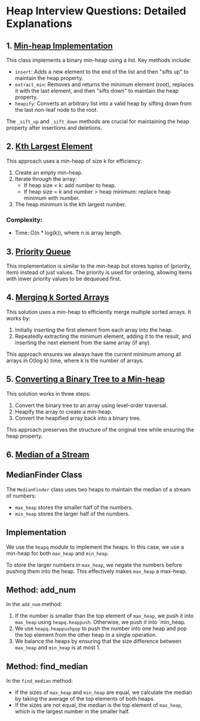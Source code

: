 # Heap Interview Questions: Detailed Explanations

## 1. [Min-heap Implementation](./min_heap.py)

This class implements a binary min-heap using a list. Key methods include:

- `insert`: Adds a new element to the end of the list and then "sifts up" to maintain the heap property.
- `extract_min`: Removes and returns the minimum element (root), replaces it with the last element, and then "sifts down" to maintain the heap property.
- `heapify`: Converts an arbitrary list into a valid heap by sifting down from the last non-leaf node to the root.

The `_sift_up` and `_sift_down` methods are crucial for maintaining the heap property after insertions and deletions.

## 2. [Kth Largest Element](./kth_largest.py)


This approach uses a min-heap of size k for efficiency:

1. Create an empty min-heap.
2. Iterate through the array:
   - If heap size < k: add number to heap.
   - If heap size = k and number > heap minimum: replace heap minimum with number.
3. The heap minimum is the kth largest number.


### Complexity:
- Time: O(n * log(k)), where n is array length.


## 3. [Priority Queue](./priority_queue.py)

This implementation is similar to the min-heap but stores tuples of (priority, item) instead of just values. The priority is used for ordering, allowing items with lower priority values to be dequeued first.

## 4. [Merging k Sorted Arrays](./merge_k_sorted.py)

This solution uses a min-heap to efficiently merge multiple sorted arrays. It works by:

1. Initially inserting the first element from each array into the heap.
2. Repeatedly extracting the minimum element, adding it to the result, and inserting the next element from the same array (if any).

This approach ensures we always have the current minimum among all arrays in O(log k) time, where k is the number of arrays.

## 5. [Converting a Binary Tree to a Min-heap](./tree_to_heap.py)

This solution works in three steps:

1. Convert the binary tree to an array using level-order traversal.
2. Heapify the array to create a min-heap.
3. Convert the heapified array back into a binary tree.

This approach preserves the structure of the original tree while ensuring the heap property.

## 6. [Median of a Stream](./median.py)

## MedianFinder Class

The `MedianFinder` class uses two heaps to maintain the median of a stream of numbers:

- `max_heap` stores the smaller half of the numbers.
- `min_heap` stores the larger half of the numbers.

## Implementation

We use the `heapq` module to implement the heaps. In this case, we use a min-heap for both `max_heap` and `min_heap`.

To store the larger numbers in `max_heap`, we negate the numbers before pushing them into the heap. This effectively makes `max_heap` a max-heap.

## Method: add_num

In the `add_num` method:

1. If the number is smaller than the top element of `max_heap`, we push it into `max_heap` using `heapq.heappush`. Otherwise, we push it into `min_heap.
2. We use `heapq.heappushpop` to push the number into one heap and pop the top element from the other heap in a single operation.
3. We balance the heaps by ensuring that the size difference between `max_heap` and `min_heap` is at most 1.

## Method: find_median

In the `find_median` method:

- If the sizes of `max_heap` and `min_heap` are equal, we calculate the median by taking the average of the top elements of both heaps.
- If the sizes are not equal, the median is the top element of `max_heap`, which is the largest number in the smaller half.
